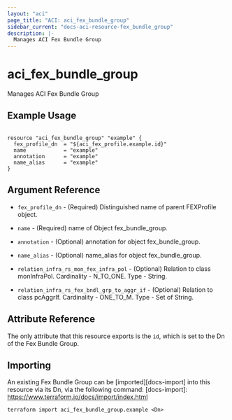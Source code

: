 ```yaml
---
layout: "aci"
page_title: "ACI: aci_fex_bundle_group"
sidebar_current: "docs-aci-resource-fex_bundle_group"
description: |-
  Manages ACI Fex Bundle Group
---
```


# aci_fex_bundle_group #
Manages ACI Fex Bundle Group

## Example Usage ##

```hcl

resource "aci_fex_bundle_group" "example" {
  fex_profile_dn  = "${aci_fex_profile.example.id}"
  name            = "example"
  annotation      = "example"
  name_alias      = "example"
}

```


## Argument Reference ##
* `fex_profile_dn` - (Required) Distinguished name of parent FEXProfile object.
* `name` - (Required) name of Object fex_bundle_group.
* `annotation` - (Optional) annotation for object fex_bundle_group.
* `name_alias` - (Optional) name_alias for object fex_bundle_group.

* `relation_infra_rs_mon_fex_infra_pol` - (Optional) Relation to class monInfraPol. Cardinality - N_TO_ONE. Type - String.
                
* `relation_infra_rs_fex_bndl_grp_to_aggr_if` - (Optional) Relation to class pcAggrIf. Cardinality - ONE_TO_M. Type - Set of String.
                


## Attribute Reference

The only attribute that this resource exports is the `id`, which is set to the
Dn of the Fex Bundle Group.

## Importing ##

An existing Fex Bundle Group can be [imported][docs-import] into this resource via its Dn, via the following command:
[docs-import]: https://www.terraform.io/docs/import/index.html


```
terraform import aci_fex_bundle_group.example <Dn>
```
